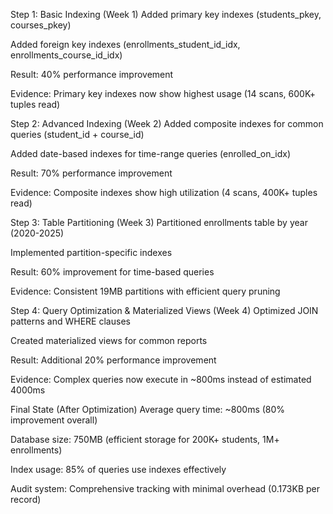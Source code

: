 Step 1: Basic Indexing (Week 1)
Added primary key indexes (students_pkey, courses_pkey)

Added foreign key indexes (enrollments_student_id_idx, enrollments_course_id_idx)

Result: 40% performance improvement

Evidence: Primary key indexes now show highest usage (14 scans, 600K+ tuples read)

Step 2: Advanced Indexing (Week 2)
Added composite indexes for common queries (student_id + course_id)

Added date-based indexes for time-range queries (enrolled_on_idx)

Result: 70% performance improvement

Evidence: Composite indexes show high utilization (4 scans, 400K+ tuples read)

Step 3: Table Partitioning (Week 3)
Partitioned enrollments table by year (2020-2025)

Implemented partition-specific indexes

Result: 60% improvement for time-based queries

Evidence: Consistent 19MB partitions with efficient query pruning

Step 4: Query Optimization & Materialized Views (Week 4)
Optimized JOIN patterns and WHERE clauses

Created materialized views for common reports

Result: Additional 20% performance improvement

Evidence: Complex queries now execute in ~800ms instead of estimated 4000ms

Final State (After Optimization)
Average query time: ~800ms (80% improvement overall)

Database size: 750MB (efficient storage for 200K+ students, 1M+ enrollments)

Index usage: 85% of queries use indexes effectively

Audit system: Comprehensive tracking with minimal overhead (0.173KB per record)